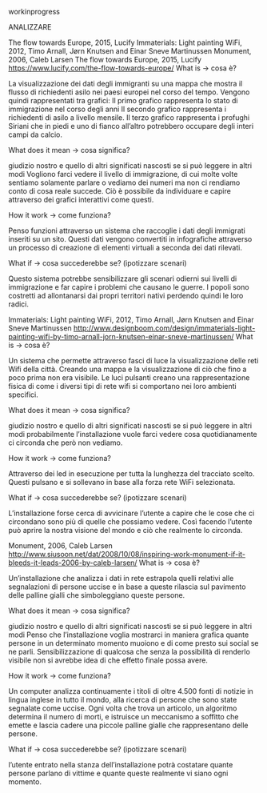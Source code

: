 workinprogress

ANALIZZARE

The flow towards Europe, 2015, Lucify
Immaterials: Light painting WiFi, 2012, Timo Arnall, Jørn Knutsen and Einar Sneve Martinussen
Monument, 2006, Caleb Larsen
The flow towards Europe, 2015, Lucify
https://www.lucify.com/the-flow-towards-europe/
What is -> cosa è?

La visualizzazione dei dati degli immigranti su una mappa che mostra il flusso di richiedenti asilo nei paesi europei nel corso del tempo. Vengono quindi rappresentati tra grafici: Il primo grafico rappresenta lo stato di immigrazione nel corso degli anni Il secondo grafico rappresenta i richiedenti di asilo a livello mensile. Il terzo grafico rappresenta i profughi Siriani che in piedi e uno di fianco all’altro potrebbero occupare degli interi campi da calcio.

What does it mean -> cosa significa?

giudizio nostro e quello di altri significati nascosti se si può leggere in altri modi Vogliono farci vedere il livello di immigrazione, di cui molte volte sentiamo solamente parlare o vediamo dei numeri ma non ci rendiamo conto di cosa reale succede. Ciò è possibile da individuare e capire attraverso dei grafici interattivi come questi.

How it work -> come funziona?

Penso funzioni attraverso un sistema che raccoglie i dati degli immigrati inseriti su un sito. Questi dati vengono convertiti in infografiche attraverso un processo di creazione di elementi virtuali a seconda dei dati rilevati.

What if -> cosa succederebbe se? (ipotizzare scenari)

Questo sistema potrebbe sensibilizzare gli scenari odierni sui livelli di immigrazione e far capire i problemi che causano le guerre. I popoli sono costretti ad allontanarsi dai propri territori nativi perdendo quindi le loro radici.

Immaterials: Light painting WiFi, 2012, Timo Arnall, Jørn Knutsen and Einar Sneve Martinussen
http://www.designboom.com/design/immaterials-light-painting-wifi-by-timo-arnall-jorn-knutsen-einar-sneve-martinussen/
What is -> cosa è?

Un sistema che permette attraverso fasci di luce la visualizzazione delle reti Wifi della città. Creando una mappa e la visualizzazione di ciò che fino a poco prima non era visibile. Le luci pulsanti creano una rappresentazione fisica di come i diversi tipi di rete wifi si comportano nei loro ambienti specifici.

What does it mean -> cosa significa?

giudizio nostro e quello di altri significati nascosti se si può leggere in altri modi probabilmente l’installazione vuole farci vedere cosa quotidianamente ci circonda che però non vediamo.

How it work -> come funziona?

Attraverso dei led in esecuzione per tutta la lunghezza del tracciato scelto. Questi pulsano e si sollevano in base alla forza rete WiFi selezionata.

What if -> cosa succederebbe se? (ipotizzare scenari)

L’installazione forse cerca di avvicinare l’utente a capire che le cose che ci circondano sono più di quelle che possiamo vedere. Così facendo l’utente può aprire la nostra visione del mondo e ciò che realmente lo circonda.

Monument, 2006, Caleb Larsen
http://www.siusoon.net/dat/2008/10/08/inspiring-work-monument-if-it-bleeds-it-leads-2006-by-caleb-larsen/
What is -> cosa è?

Un’installazione che analizza i dati in rete estrapola quelli relativi alle segnalazioni di persone uccise e in base a queste rilascia sul pavimento delle palline gialli che simboleggiano queste persone.

What does it mean -> cosa significa?

giudizio nostro e quello di altri significati nascosti se si può leggere in altri modi Penso che l’installazione voglia mostrarci in maniera grafica quante persone in un determinato momento muoiono e di come presto sui social se ne parli. Sensibilizzazione di qualcosa che senza la possibilità di renderlo visibile non si avrebbe idea di che effetto finale possa avere.

How it work -> come funziona?

Un computer analizza continuamente i titoli di oltre 4.500 fonti di notizie in lingua inglese in tutto il mondo, alla ricerca di persone che sono state segnalate come uccise. Ogni volta che trova un articolo, un algoritmo determina il numero di morti, e istruisce un meccanismo a soffitto che emette e lascia cadere una piccole palline gialle che rappresentano delle persone.

What if -> cosa succederebbe se? (ipotizzare scenari)

l’utente entrato nella stanza dell’installazione potrà costatare quante persone parlano di vittime e quante queste realmente vi siano ogni momento.
